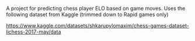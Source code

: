 A project for predicting chess player ELO based on game moves. Uses the following dataset from Kaggle (trimmed down to Rapid games only)

https://www.kaggle.com/datasets/shkarupylomaxim/chess-games-dataset-lichess-2017-may/data
